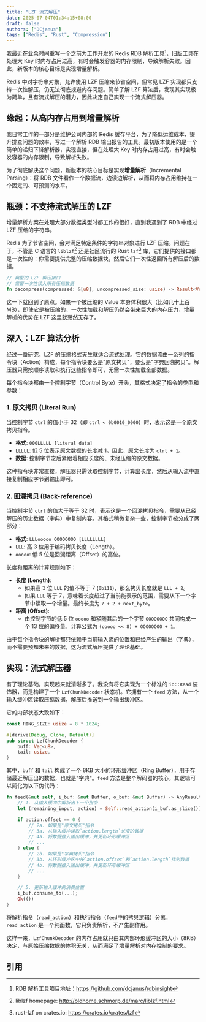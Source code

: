 ```yaml
---
title: "LZF 流式解压"
date: 2025-07-04T01:34:15+08:00
draft: false
authors: ["DCjanus"]
tags: ["Redis", "Rust", "Compression"]
---
```


我最近在业余时间重写一个之前为工作开发的 Redis RDB 解析工具[^rdbinsight]，旧版工具在处理大 Key 时内存占用过高，有时会触发容器的内存限制，导致解析失败。因此，新版本的核心目标是实现增量解析。

Redis 中对字符串对象，允许使用 LZF 压缩来节省空间，但常见 LZF 实现都只支持一次性解压，仍无法彻底规避内存问题。简单了解 LZF 算法后，发现其实现极为简单，且有流式解压的潜力，因此决定自己实现一个流式解压器。

<!--more-->

## 缘起：从高内存占用到增量解析

我日常工作的一部分是维护公司内部的 Redis 缓存平台，为了降低运维成本、提升排查问题的效率，写过一个解析 RDB 输出报告的工具。最初版本使用的是一个简单的递归下降解析器，实现直接，但在处理大 Key 时内存占用过高，有时会触发容器的内存限制，导致解析失败。

为了彻底解决这个问题，新版本的核心目标是实现**增量解析**（Incremental Parsing）：将 RDB 文件看作一个数据流，边读边解析，从而将内存占用维持在一个固定的、可预测的水平。

## 瓶颈：不支持流式解压的 LZF

增量解析方案在处理大部分数据类型时都工作的很好，直到我遇到了 RDB 中经过 LZF 压缩的字符串。

Redis 为了节省空间，会对满足特定条件的字符串对象进行 LZF 压缩。问题在于，不管是 C 语言的 `liblzf`[^liblzf] 还是社区流行的 Rust `lzf`[^rust-lzf] 库，它们提供的接口都是一次性的：你需要提供完整的压缩数据块，然后它们一次性返回所有解压后的数据。

```rust
// 典型的 LZF 解压接口
// 需要一次性读入所有压缩数据
fn decompress(compressed: &[u8], uncompressed_size: usize) -> Result<Vec<u8>>;
```

这一下就回到了原点。如果一个被压缩的 Value 本身体积很大（比如几十上百MB），即使它是被压缩的，一次性加载和解压仍然会带来巨大的内存压力，增量解析的优势在 LZF 这里就荡然无存了。

## 深入：LZF 算法分析

经过一番研究，LZF 的压缩格式天生就适合流式处理。它的数据流由一系列的指令块（Action）构成，每个指令块要么是"原文拷贝"，要么是"字典回溯拷贝"。解压器只需按顺序读取和执行这些指令即可，无需一次性加载全部数据。

每个指令块都由一个控制字节（Control Byte）开头，其格式决定了指令的类型和参数：

### 1. 原文拷贝 (Literal Run)

当控制字节 `ctrl` 的值小于 32（即 `ctrl < 0b0010_0000`）时，表示这是一个原文拷贝指令。

- **格式**: `000LLLLL [literal data]`
- `LLLLL`: 低 5 位表示原文数据的长度减 1。因此，原文长度为 `ctrl + 1`。
- **数据**: 控制字节之后紧跟着相应长度的、未经压缩的原文数据。

这种指令块非常直接，解压器只需读取控制字节，计算出长度，然后从输入流中直接复制相应字节到输出即可。

### 2. 回溯拷贝 (Back-reference)

当控制字节 `ctrl` 的值大于等于 32 时，表示这是一个回溯拷贝指令，需要从已经解压的历史数据（字典）中复制内容。其格式稍微复杂一些，控制字节被分成了两部分：

- **格式**: `LLLooooo OOOOOOOO [LLLLLLLL]`
- `LLL`: 高 3 位用于编码拷贝长度（Length）。
- `ooooo`: 低 5 位是回溯距离（Offset）的高位。

长度和距离的计算规则如下：

- **长度 (Length)**:
  - 如果高 3 位 `LLL` 的值不等于 7 (`0b111`)，那么拷贝长度就是 `LLL + 2`。
  - 如果 `LLL` 等于 7，意味着长度超过了当前能表示的范围，需要从下一个字节中读取一个增量。最终长度为 `7 + 2 + next_byte`。
- **距离 (Offset)**:
  - 由控制字节的低 5 位 `ooooo` 和紧随其后的一个字节 `OOOOOOOO` 共同构成一个 13 位的偏移量。计算公式为 `(ooooo << 8) + OOOOOOOO + 1`。

由于每个指令块的解析都只依赖于当前输入流的位置和已经产生的输出（字典），而不需要预知未来的数据，这为流式解压提供了理论基础。

## 实现：流式解压器

有了理论基础，实现起来就清晰多了。我没有将它实现为一个标准的 `io::Read` 装饰器，而是构建了一个 `LzfChunkDecoder` 状态机。它拥有一个 `feed` 方法，从一个输入缓冲区读取压缩数据，解压后推送到一个输出缓冲区。

它的内部状态大致如下：

```rust
const RING_SIZE: usize = 8 * 1024;

#[derive(Debug, Clone, Default)]
pub struct LzfChunkDecoder {
    buff: Vec<u8>,
    tail: usize,
}
```

其中，`buff` 和 `tail` 构成了一个 8KB 大小的环形缓冲区（Ring Buffer），用于存储最近解压出的数据，也就是"字典"。`feed` 方法是整个解码器的核心，其逻辑可以简化为以下伪代码：

```rust
fn feed(&mut self, i_buf: &mut Buffer, o_buf: &mut Buffer) -> AnyResult {
    // 1. 从输入缓冲中解析出下一个指令
    let (remaining_input, action) = Self::read_action(i_buf.as_slice())?;

    if action.offset == 0 {
        // 2a. 如果是"原文拷贝"指令
        // 3a. 从输入缓冲读取`action.length`长度的数据
        // 4a. 将数据推入输出缓冲，并更新环形缓冲区
        // ...
    } else {
        // 2b. 如果是"字典拷贝"指令
        // 3b. 从环形缓冲区中按`action.offset`和`action.length`找到数据
        // 4b. 将数据推入输出缓冲，并更新环形缓冲区
        // ...
    }

    // 5. 更新输入缓冲的消费位置
    i_buf.consume_to(...);
    Ok(())
}
```

将解析指令（`read_action`）和执行指令（`feed`中的拷贝逻辑）分离，`read_action` 是一个纯函数，它只负责解析，不产生副作用。

这样一来，`LzfChunkDecoder` 的内存占用就只由其内部环形缓冲区的大小（8KB）决定，与原始压缩数据的体积无关，从而满足了增量解析对内存控制的要求。

## 引用

[^rdbinsight]: RDB 解析工具项目地址：<https://github.com/dcjanus/rdbinsight>

[^liblzf]: liblzf homepage: <http://oldhome.schmorp.de/marc/liblzf.html>

[^rust-lzf]: rust-lzf on crates.io: <https://crates.io/crates/lzf>
